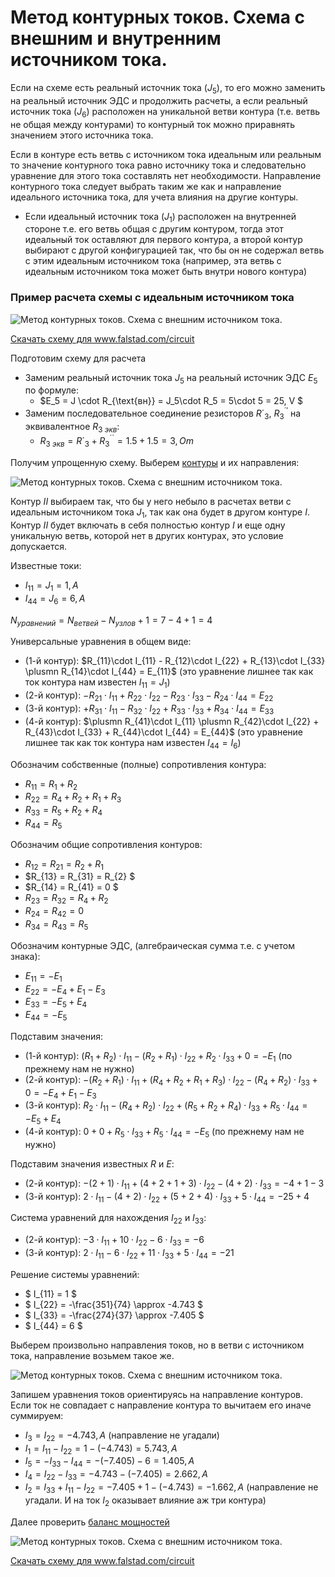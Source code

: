 # Метод контурных токов. Схема с внешним и внутренним источником тока.

Если на схеме есть реальный источник тока ($J_5$), то его можно заменить на реальный источник ЭДС и продолжить расчеты, а если реальный источник тока ($J_6$) расположен на уникальной ветви контура (т.е. ветвь не общая между контурами) то контурный ток можно приравнять значением этого источника тока.

Если в контуре есть ветвь с источником тока идеальным или реальным то значение контурного тока равно источнику тока и следовательно уравнение для этого тока составлять нет необходимости. Направление контурного тока следует выбрать таким же как и направление идеального источника тока, для учета влияния на другие контуры.
  - Если идеальный источник тока ($J_1$) расположен на внутренней стороне т.е. его ветвь общая с другим контуром, тогда этот идеальный ток оставляют для первого контура, а второй контур выбирают с другой конфигурацией так, что бы он не содержал ветвь с этим идеальным источником тока (например, эта ветвь с идеальным источником тока может быть внутри нового контура)

### Пример расчета схемы с идеальным источником тока

![Метод контурных токов. Схема с внешним источником тока.](../img/88.png "Метод контурных токов. Схема с внешним источником тока.")

<a href="/theories_of_electrical_circuits/falstad/circuitjs-31.txt" download="circuitjs-31.txt">Скачать схему для www.falstad.com/circuit</a>

Подготовим схему для расчета

- Заменим реальный источник тока $J_5$ на реальный источник ЭДС $E_5$ по формуле:
  - $E_5 = J \cdot R_{\text{вн}} = J_5\cdot R_5 = 5\cdot 5 = 25, V $
- Заменим последовательное соединение резисторов $R´_3$, $R^{´'}_3$ на эквивалентное $R_{3\ экв}$:
    - $R_{3\ экв} = R´_3 + R^{´´}_3 = 1.5+1.5=3, Om$

Получим упрощенную схему. Выберем [контуры](/glossary_of_terms/index.html#Контур) и их направления:

![Метод контурных токов. Схема с внешним источником тока.](../img/89.png "Метод контурных токов. Схема с внешним источником тока.")   

Контур $II$ выбираем так, что бы у него небыло в расчетах ветви с идеальным источником тока $J_1$, так как она будет в другом контуре $I$. Контур $II$ будет включать в себя полностью контур $I$ и еще одну уникальную ветвь, которой нет в других контурах, это условие допускается.

Известные токи:
- $I_{11} = J_1 = 1, A$
- $I_{44} = J_6 = 6, A$


$N_{уравнений}=N_{ветвей} - N_{узлов} + 1 = 7 - 4 + 1 = 4$

Универсальные уравнения в общем виде:
- (1-й контур): $R_{11}\cdot I_{11} - R_{12}\cdot I_{22} + R_{13}\cdot I_{33} \plusmn R_{14}\cdot I_{44} = E_{11}$ (это уравнение лишнее так как ток контура нам известен $I_{11}=J_1$)
- (2-й контур): $- R_{21}\cdot I_{11} + R_{22}\cdot I_{22} - R_{23}\cdot I_{33} - R_{24}\cdot I_{44} = E_{22}$
- (3-й контур): $+ R_{31}\cdot I_{11} - R_{32}\cdot I_{22} + R_{33}\cdot I_{33} + R_{34}\cdot I_{44} = E_{33}$
- (4-й контур): $\plusmn R_{41}\cdot I_{11} \plusmn R_{42}\cdot I_{22} + R_{43}\cdot I_{33} + R_{44}\cdot I_{44} = E_{44}$ (это уравнение лишнее так как ток контура нам известен $I_{44}=I_6$)

Обозначим собственные (полные) сопротивления контура:
- $R_{11} = R_{1} + R_{2}$
- $R_{22} = R_{4} + R_{2} + R_{1} + R_{3}$
- $R_{33} = R_{5} + R_2 + R_{4}$
- $R_{44} = R_{5}$

Обозначим общие сопротивления контуров:
- $R_{12} = R_{21} = R_{2} + R_{1}$
- $R_{13} = R_{31} = R_{2} $
- $R_{14} = R_{41} = 0 $
- $R_{23} = R_{32} = R_{4} + R_{2}$
- $R_{24} = R_{42} = 0$
- $R_{34} = R_{43} = R_{5}$

Обозначим контурные ЭДС, (алгебраическая сумма т.е. с учетом знака):
- $E_{11}=-E_{1}$
- $E_{22}=-E_{4}+E_{1}-E_{3}$
- $E_{33}=-E_{5}+E_{4}$
- $E_{44}=-E_{5}$

Подставим значения:
- (1-й контур): $(R_{1} + R_{2})\cdot I_{11} - (R_{2} + R_{1})\cdot I_{22} + R_{2}\cdot I_{33} + 0 = -E_{1}$ (по прежнему нам не нужно)
- (2-й контур): $-(R_{2} + R_{1})\cdot I_{11} + (R_{4} + R_{2} + R_{1} + R_{3})\cdot I_{22} - (R_{4} + R_{2})\cdot I_{33} + 0 = -E_{4}+E_{1}-E_{3}$
- (3-й контур): $R_{2}\cdot I_{11} - (R_{4} + R_{2})\cdot I_{22} + (R_{5} + R_2 + R_{4})\cdot I_{33} + R_{5}\cdot I_{44} = -E_{5}+E_{4}$
- (4-й контур): $0 + 0 + R_{5}\cdot I_{33} + R_{5}\cdot I_{44} = -E_{5}$  (по прежнему нам не нужно)

Подставим значения известных $R$ и $E$:
- (2-й контур): $- (2 + 1)\cdot I_{11} + (4 + 2 + 1 + 3)\cdot I_{22} - (4 + 2)\cdot I_{33} = -4+1-3$
- (3-й контур): $2\cdot I_{11} - (4 + 2)\cdot I_{22} + (5 + 2 + 4)\cdot I_{33} + 5\cdot I_{44} = -25+4$

Система уравнений для нахождения $I_{22}$ и $I_{33}$:

- (2-й контур): $-3\cdot I_{11} + 10\cdot I_{22} - 6\cdot I_{33} = -6$
- (3-й контур): $2\cdot I_{11} - 6\cdot I_{22} + 11\cdot I_{33} + 5\cdot I_{44} = -21$


Решение системы уравнений:
- $ I_{11} = 1 $
- $ I_{22} = -\frac{351}{74} \approx -4.743 $
- $ I_{33} = -\frac{274}{37} \approx -7.405 $
- $ I_{44} = 6 $

Выберем произвольно направления токов, но в ветви с источником тока, направление возьмем такое же.

![Метод контурных токов. Схема с внешним источником тока.](../img/90.png "Метод контурных токов. Схема с внешним источником тока.") 

Запишем уравнения токов ориентируясь на направление контуров. Если ток не совпадает с направление контура то вычитаем его иначе суммируем:
- $I_3=I_{22} = -4.743, A$ (направление не угадали)
- $I_1=I_{11} - I_{22} = 1-(-4.743) = 5.743, A$  
- $I_5=-I_{33}-I_{44} = -(-7.405) - 6 = 1.405, A$  
- $I_4=I_{22}-I_{33}=-4.743-(-7.405)= 2.662, A$  
- $I_2= I_{33} + I_{11} - I_{22} = -7.405 + 1 - (-4.743)= −1.662, A$  (направление не угадали. И на ток $I_2$ оказывает влияние аж три контура)

Далее проверить [баланс мощностей](/theories_of_electrical_circuits/lessons/56.html) 

![Метод контурных токов. Схема с внешним источником тока.](../img/91.png "Метод контурных токов. Схема с внешним источником тока.") 

<a href="/theories_of_electrical_circuits/falstad/circuitjs-31.2.txt" download="circuitjs-31.2.txt">Скачать схему для www.falstad.com/circuit</a>

